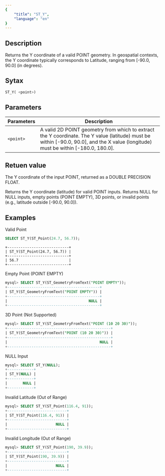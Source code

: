 ```yaml
---
{
    "title": "ST_Y",
    "language": "en"
}
---
```


<!-- 
Licensed to the Apache Software Foundation (ASF) under one
or more contributor license agreements.  See the NOTICE file
distributed with this work for additional information
regarding copyright ownership.  The ASF licenses this file
to you under the Apache License, Version 2.0 (the
"License"); you may not use this file except in compliance
with the License.  You may obtain a copy of the License at

  http://www.apache.org/licenses/LICENSE-2.0

Unless required by applicable law or agreed to in writing,
software distributed under the License is distributed on an
"AS IS" BASIS, WITHOUT WARRANTIES OR CONDITIONS OF ANY
KIND, either express or implied.  See the License for the
specific language governing permissions and limitations
under the License.
-->

## Description

Returns the Y coordinate of a valid POINT geometry. In geospatial contexts, the Y coordinate typically corresponds to Latitude, ranging from [-90.0, 90.0] (in degrees).

## Sytax

```sql
ST_Y( <point>)
```

## Parameters

| Parameters   | Description      |
|------|----------|
| `<point>` | A valid 2D POINT geometry from which to extract the Y coordinate. The Y value (latitude) must be within [-90.0, 90.0], and the X value (longitude) must be within [-180.0, 180.0]. |

## Retuen value

The Y coordinate of the input POINT, returned as a DOUBLE PRECISION FLOAT.

Returns the Y coordinate (latitude) for valid POINT inputs.
Returns NULL for NULL inputs, empty points (POINT EMPTY), 3D points, or invalid points (e.g., latitude outside [-90.0, 90.0]).

## Examples

Valid  Point

```sql
SELECT ST_Y(ST_Point(24.7, 56.7));
```

```text
+----------------------------+
| ST_Y(ST_Point(24.7, 56.7)) |
+----------------------------+
| 56.7                       |
+----------------------------+
```

Empty Point (POINT EMPTY)

```sql
mysql> SELECT ST_Y(ST_GeometryFromText("POINT EMPTY"));
+------------------------------------------+
| ST_Y(ST_GeometryFromText("POINT EMPTY")) |
+------------------------------------------+
|                                     NULL |
+------------------------------------------+
```
3D Point (Not Supported)

```sql
mysql> SELECT ST_Y(ST_GeometryFromText("POINT (10 20 30)"));
+-----------------------------------------------+
| ST_Y(ST_GeometryFromText("POINT (10 20 30)")) |
+-----------------------------------------------+
|                                          NULL |
+-----------------------------------------------+
```


NULL Input

```sql
mysql> SELECT ST_Y(NULL);
+------------+
| ST_Y(NULL) |
+------------+
|       NULL |
+------------+
```

Invalid Latitude (Out of Range)

```sql
mysql> SELECT ST_Y(ST_Point(116.4, 91));
+---------------------------+
| ST_Y(ST_Point(116.4, 91)) |
+---------------------------+
|                      NULL |
+---------------------------+
```

Invalid Longitude (Out of Range)

```sql
mysql> SELECT ST_Y(ST_Point(190, 39.9));
+---------------------------+
| ST_Y(ST_Point(190, 39.9)) |
+---------------------------+
|                      NULL |
+---------------------------+
```